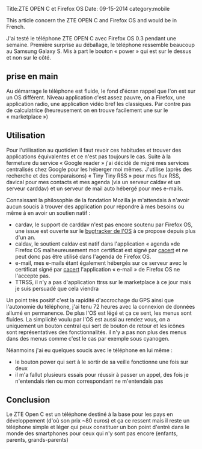 Title:ZTE OPEN C et Firefox OS
Date: 09-15-2014
category:mobile

This article concern the ZTE OPEN C and Firefox OS and would be in French.

J'ai testé le téléphone ZTE OPEN C avec Firefox OS 0.3 pendant une semaine.
Première surprise au déballage, le téléphone ressemble beaucoup au Samsung Galaxy
S. Mis à part le bouton « power » qui est sur le dessus et non sur le côté.

## prise en main

Au démarrage le téléphone est fluide, le fond d'écran rappel que l'on est sur un
OS différent. Niveau application c'est assez pauvre, on a Firefox, une
application radio, une application vidéo bref les classiques. Par contre pas de
calculatrice (heureusement on en trouve facilement une sur le « marketplace »)

## Utilisation

Pour l'utilisation au quotidien il faut revoir ces habitudes et trouver des
applications équivalentes et ce n'est pas toujours le cas. Suite à la fermeture
du service « Google reader » j'ai décidé de migré mes services centralisés chez
Google pour les héberger moi mêmes. J'utilise (après des recherche et des
comparaisons) « Tiny Tiny RSS » pour mes
flux RSS, davical pour mes contacts et mes agenda (via un serveur caldav et un
serveur carddav) et un serveur de mail auto hébergé pour mes e-mails.

Connaissant la philosophie de la fondation Mozilla je m'attendais à n'avoir
aucun soucis à trouver des application pour répondre à mes besoins ou même à en
avoir un soutien natif :

* cardav, le support de carddav n'est pas encore soutenu par Firefox OS, une
  issue est ouverte sur le [bugtracker de l'OS](https://support.mozilla.org/en-US/kb/adding-calendars-firefox-os)
  à ce propose depuis plus d'un an.
* caldav, le soutient caldav est natif dans l'application « agenda »de Firefox
  OS malheureusement mon certificat est signé par [cacert](http://cacert.org) et
  ne peut donc pas être utilisé dans l'agenda de Firefox OS.
* e-mail, mes e-mails étant également hébergés sur ce serveur avec le certificat
  signé par [cacert](http://cacert.org) l'application « e-mail » de Firefox OS
  ne l'accepte pas.
* TTRSS, il n'y a pas d'application ttrss sur le marketplace à ce jour mais je
  suis persuadé que cela viendra

Un point très positif c'est la rapidité d'accrochage du GPS ainsi que
l'autonomie du téléphone, j'ai tenu 72 heures avec la connexion de données
allumé en permanence. De plus l'OS est légé et ça ce sent, les menus sont
fluides. La simplicité voulu par l'OS est aussi au rendez vous, on a uniquement
un bouton central qui sert de bouton de retour et les icônes sont
représentatives des fonctionnalités. il n'y a pas non plus des menus dans des
menus comme c'est le cas par exemple sous cyanogen.

Néanmoins j'ai eu quelques soucis avec le téléphone en lui même :

* le bouton power qui sert à le sortir de sa veille fonctionne une fois sur deux
* il m'a fallut plusieurs essais pour réussir à passer un appel, des fois je
  n'entendais rien ou mon correspondant ne m'entendais pas

## Conclusion

Le ZTE Open C est un téléphone destiné à la base pour les pays en développement
(d'où son prix ~80 euros) et
ça ce ressent mais il reste un téléphone simple et léger qui peux constituer un
bon point d'entré dans le monde des smartphones pour ceux qui n'y sont pas encore
(enfants, parents, grands-parents)

